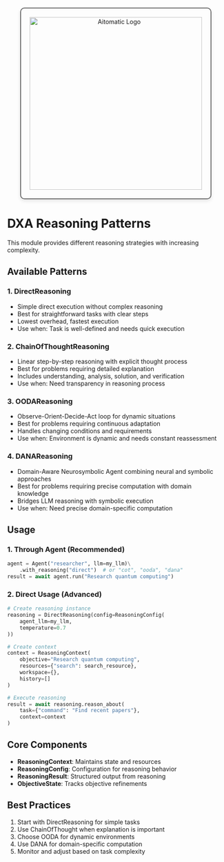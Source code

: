 <!-- markdownlint-disable MD041 -->
<!-- markdownlint-disable MD033 -->
<p align="center">
  <img src="https://cdn.prod.website-files.com/62a10970901ba826988ed5aa/62d942adcae82825089dabdb_aitomatic-logo-black.png" alt="Aitomatic Logo" width="400" style="border: 2px solid #666; border-radius: 10px; padding: 20px; box-shadow: 0 4px 8px rgba(0,0,0,0.1);"/>
</p>

# DXA Reasoning Patterns

This module provides different reasoning strategies with increasing complexity.

## Available Patterns

### 1. DirectReasoning

- Simple direct execution without complex reasoning
- Best for straightforward tasks with clear steps
- Lowest overhead, fastest execution
- Use when: Task is well-defined and needs quick execution

### 2. ChainOfThoughtReasoning

- Linear step-by-step reasoning with explicit thought process
- Best for problems requiring detailed explanation
- Includes understanding, analysis, solution, and verification
- Use when: Need transparency in reasoning process

### 3. OODAReasoning

- Observe-Orient-Decide-Act loop for dynamic situations
- Best for problems requiring continuous adaptation
- Handles changing conditions and requirements
- Use when: Environment is dynamic and needs constant reassessment

### 4. DANAReasoning

- Domain-Aware Neurosymbolic Agent combining neural and symbolic approaches
- Best for problems requiring precise computation with domain knowledge
- Bridges LLM reasoning with symbolic execution
- Use when: Need precise domain-specific computation

## Usage

### 1. Through Agent (Recommended)

```python
agent = Agent("researcher", llm=my_llm)\
    .with_reasoning("direct")  # or "cot", "ooda", "dana"
result = await agent.run("Research quantum computing")
```

### 2. Direct Usage (Advanced)

```python
# Create reasoning instance
reasoning = DirectReasoning(config=ReasoningConfig(
    agent_llm=my_llm,
    temperature=0.7
))

# Create context
context = ReasoningContext(
    objective="Research quantum computing",
    resources={"search": search_resource},
    workspace={},
    history=[]
)

# Execute reasoning
result = await reasoning.reason_about(
    task={"command": "Find recent papers"},
    context=context
)
```

## Core Components

- **ReasoningContext**: Maintains state and resources
- **ReasoningConfig**: Configuration for reasoning behavior
- **ReasoningResult**: Structured output from reasoning
- **ObjectiveState**: Tracks objective refinements

## Best Practices

1. Start with DirectReasoning for simple tasks
2. Use ChainOfThought when explanation is important
3. Choose OODA for dynamic environments
4. Use DANA for domain-specific computation
5. Monitor and adjust based on task complexity
